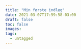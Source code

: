 ```yaml
---
title: "Min første indlæg"
date: 2021-03-07T17:59:58-03:00
draft: false
toc: false
images:
tags:
  - untagged
---
```


